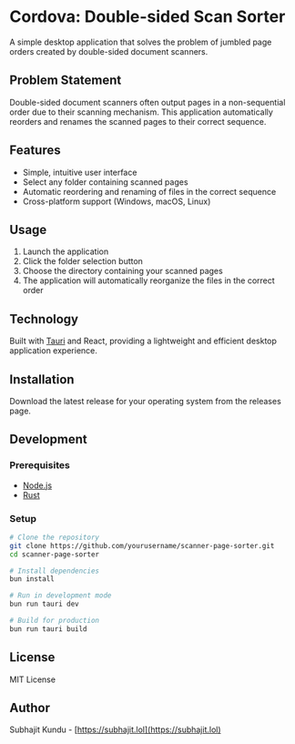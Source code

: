 # Cordova: Double-sided Scan Sorter

A simple desktop application that solves the problem of jumbled page orders created by double-sided document scanners.

## Problem Statement

Double-sided document scanners often output pages in a non-sequential order due to their scanning mechanism. This application automatically reorders and renames the scanned pages to their correct sequence.

## Features

- Simple, intuitive user interface
- Select any folder containing scanned pages
- Automatic reordering and renaming of files in the correct sequence
- Cross-platform support (Windows, macOS, Linux)

## Usage

1. Launch the application
2. Click the folder selection button
3. Choose the directory containing your scanned pages
4. The application will automatically reorganize the files in the correct order

## Technology

Built with [Tauri](https://tauri.app/) and React, providing a lightweight and efficient desktop application experience.

## Installation

Download the latest release for your operating system from the releases page.

## Development

### Prerequisites

- [Node.js](https://nodejs.org/)
- [Rust](https://www.rust-lang.org/)

### Setup

```bash
# Clone the repository
git clone https://github.com/yourusername/scanner-page-sorter.git
cd scanner-page-sorter

# Install dependencies
bun install

# Run in development mode
bun run tauri dev

# Build for production
bun run tauri build
```

## License

MIT License

## Author

Subhajit Kundu - [https://subhajit.lol](https://subhajit.lol)
